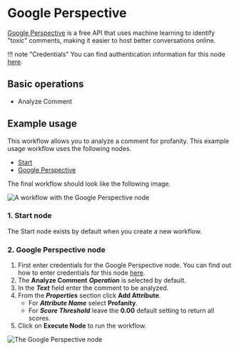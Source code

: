 # Google Perspective

[Google Perspective](https://www.perspectiveapi.com/) is a free API that uses machine learning to identify "toxic" comments, making it easier to host better conversations online.

!!! note "Credentials"
    You can find authentication information for this node [here](/integrations/credentials/google/).


## Basic operations

* Analyze Comment

## Example usage

This workflow allows you to analyze a comment for profanity. This example usage workflow uses the following nodes.
- [Start](/integrations/core-nodes/n8n-nodes-base.start/)
- [Google Perspective]()

The final workflow should look like the following image.

![A workflow with the Google Perspective node](/_images/integrations/nodes/googleperspective/workflow.png)

### 1. Start node

The Start node exists by default when you create a new workflow.

### 2. Google Perspective node

1. First enter credentials for the Google Perspective node. You can find out how to enter credentials for this node [here](/integrations/credentials/google/).
2. The **Analyze Comment** ***Operation*** is selected by default.
3. In the ***Text*** field enter the comment to be analyzed.
4. From the ***Properties*** section click **Add Attribute**.
    * For ***Attribute Name*** select **Profanity**.
    * For ***Score Threshold*** leave the **0.00** default setting to return all scores.
5. Click on **Execute Node** to run the workflow.

![The Google Perspective node](/_images/integrations/nodes/googleperspective/googleperspective_node.png)

